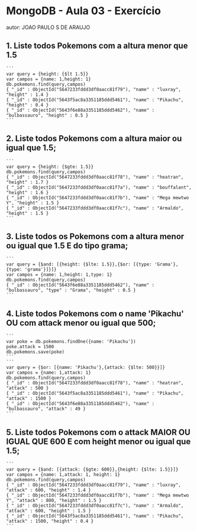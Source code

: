 # MongoDB - Aula 03 - Exercício
autor: JOAO PAULO S DE ARAUJO

## 1. Liste todos Pokemons com a altura menor que 1.5
	
	```
	var query = {height: {$lt 1.5}}
	var campos = {name: 1,height: 1}
	db.pokemons.find(query,campos)
	{ "_id" : ObjectId("5647233fddd3df0aacc81f79"), "name" : "luxray", "height" : 1.4 }
	{ "_id" : ObjectId("5643f5ac8a3351185ddd5461"), "name" : "Pikachu", "height" : 0.4 }
	{ "_id" : ObjectId("5643f6e88a3351185ddd5462"), "name" : "bulbassauro", "height" : 0.5 }
	```
	
## 2. Liste todos Pokemons com a altura maior ou igual que 1.5;
	
	```
	var query = {height: {$gte: 1.5}}
	db.pokemons.find(query,campos)
	{ "_id" : ObjectId("5647233fddd3df0aacc81f78"), "name" : "heatran", "height" : 1.7 }
	{ "_id" : ObjectId("5647233fddd3df0aacc81f7a"), "name" : "bouffalant", "height" : 1.6 }
	{ "_id" : ObjectId("5647233fddd3df0aacc81f7b"), "name" : "Mega mewtwo Y", "height" : 1.5 }
	{ "_id" : ObjectId("5647233fddd3df0aacc81f7c"), "name" : "Armaldo", "height" : 1.5 }
	```

## 3. Liste todos os Pokemons com a altura menor ou igual que 1.5 E do tipo grama;
	
	```
	var query = {$and: [{height: {$lte: 1.5}},{$or: [{type: 'Grama'},{type: 'grama'}]}]}
	var campos = {name: 1,height: 1,type: 1}
	db.pokemons.find(query,campos)
	{ "_id" : ObjectId("5643f6e88a3351185ddd5462"), "name" : "bulbassauro", "type" : "Grama", "height" : 0.5 }
	```
	
## 4. Liste todos Pokemons com o name 'Pikachu' OU com attack menor ou igual que 500;
	
	```
	var poke = db.pokemons.findOne({name: 'Pikachu'})
	poke.attack = 1500
	db.pokemons.save(poke)
	```
	```
	var query = {$or: [{name: 'Pikachu'},{attack: {$lte: 500}}]}
	var campos = {name: 1,attack: 1}
	db.pokemons.find(query,campos)
	{ "_id" : ObjectId("5647233fddd3df0aacc81f78"), "name" : "heatran", "attack" : 500 }
	{ "_id" : ObjectId("5643f5ac8a3351185ddd5461"), "name" : "Pikachu", "attack" : 1500 }
	{ "_id" : ObjectId("5643f6e88a3351185ddd5462"), "name" : "bulbassauro", "attack" : 49 }
	```
	
## 5. Liste todos Pokemons com o attack MAIOR OU IGUAL QUE 600 E com height menor ou igual que 1.5;
	
	```
	var query = {$and: [{attack: {$gte: 600}},{height: {$lte: 1.5}}]}
	var campos = {name: 1,attack: 1, height: 1}
	db.pokemons.find(query,campos)
	{ "_id" : ObjectId("5647233fddd3df0aacc81f79"), "name" : "luxray", "attack" : 600, "height" : 1.4 }
	{ "_id" : ObjectId("5647233fddd3df0aacc81f7b"), "name" : "Mega mewtwo Y", "attack" : 800, "height" : 1.5 }
	{ "_id" : ObjectId("5647233fddd3df0aacc81f7c"), "name" : "Armaldo", "attack" : 600, "height" : 1.5 }
	{ "_id" : ObjectId("5643f5ac8a3351185ddd5461"), "name" : "Pikachu", "attack" : 1500, "height" : 0.4 }
	```
	